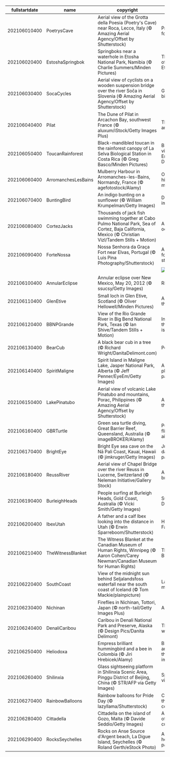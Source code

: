 |fullstartdate|name|copyright|title|image|
|--|--|--|--|--|
202106010400|PoetrysCave|Aerial view of the Grotta della Poesia (Poetry's Cave) near Roca, Lecce, Italy (© Amazing Aerial Agency/Offset by Shutterstock)|Pretty poetic for a pit|![](/en-CA/2021/06/202106010400PoetrysCave.jpg)|
202106020400|EstoshaSpringbok|Springboks near a waterhole in Etosha National Park, Namibia (© Charlie Summers/Minden Pictures)|The dry days of winter in Etosha|![](/en-CA/2021/06/202106020400EstoshaSpringbok.jpg)|
202106030400|SocaCycles|Aerial view of cyclists on a wooden suspension bridge over the river Soča in Slovenia (© Amazing Aerial Agency/Offset by Shutterstock)|Get on your bike and ride|![](/en-CA/2021/06/202106030400SocaCycles.jpg)|
202106040400|Pilat|The Dune of Pilat in Arcachon Bay, southwest France (© aluxum/iStock/Getty Images Plus)|Through thick and thin|![](/en-CA/2021/06/202106040400Pilat.jpg)|
202106050400|ToucanRainforest|Black-mandibled toucan in the rainforest canopy of La Selva Biological Station in Costa Rica (© Greg Basco/Minden Pictures)|Bird’s-eye view on World Environment Day|![](/en-CA/2021/06/202106050400ToucanRainforest.jpg)|
202106060400|ArromanchesLesBains|Mulberry Harbour in Arromanches-les-Bains, Normandy, France (© agefotostock/Alamy)|On this shore, history was made|![](/en-CA/2021/06/202106060400ArromanchesLesBains.jpg)|
202106070400|BuntingBird|An indigo bunting on a sunflower (© William Krumpelman/Getty Images)|Dressed to impress|![](/en-CA/2021/06/202106070400BuntingBird.jpg)|
202106080400|CortezJacks|Thousands of jack fish swimming together at Cabo Pulmo National Park, Sea of Cortez, Baja California, Mexico (© Christian Vizl/Tandem Stills + Motion)|A day for our oceans|![](/en-CA/2021/06/202106080400CortezJacks.jpg)|
202106090400|ForteNossa|Nossa Senhora da Graça Fort near Elvas, Portugal (© Luis Pina Photography/Shutterstock)|A Portuguese fort takes a star turn|![](/en-CA/2021/06/202106090400ForteNossa.jpg)|
||||![](/en-CA/2021/06/.jpg)|
202106100400|AnnularEclipse|Annular eclipse over New Mexico, May 20, 2012 (© ssucsy/Getty Images)|Ring of fire|![](/en-CA/2021/06/202106100400AnnularEclipse.jpg)|
202106110400|GlenEtive|Small loch in Glen Etive, Scotland (© Oliver Hellowell/Minden Pictures)|An island in the Highlands|![](/en-CA/2021/06/202106110400GlenEtive.jpg)|
202106120400|BBNPGrande|View of the Rio Grande River in Big Bend National Park, Texas (© Ian Shive/Tandem Stills + Motion)|In Texas, even the riverbend is big|![](/en-CA/2021/06/202106120400BBNPGrande.jpg)|
202106130400|BearCub|A black bear cub in a tree (© Richard Wright/DanitaDelimont.com)|Peek-a-boo!|![](/en-CA/2021/06/202106130400BearCub.jpg)|
202106140400|SpiritMaligne|Spirit Island in Maligne Lake, Jasper National Park, Alberta (© Jeff Penner/EyeEm/Getty Images)|A photographer’s paradise|![](/en-CA/2021/06/202106140400SpiritMaligne.jpg)|
202106150400|LakePinatubo|Aerial view of volcanic Lake Pinatubo and mountains, Porac, Philippines (© Amazing Aerial Agency/Offset by Shutterstock)|Are you older than this lake?|![](/en-CA/2021/06/202106150400LakePinatubo.jpg)|
202106160400|GBRTurtle|Green sea turtle diving, Great Barrier Reef, Queensland, Australia (© imageBROKER/Alamy)|Put your flippers in the air…|![](/en-CA/2021/06/202106160400GBRTurtle.jpg)|
202106170400|BrightEye|Bright Eye sea cave on the Nā Pali Coast, Kauai, Hawaii (© jimkruger/Getty Images)|Just another day in paradise|![](/en-CA/2021/06/202106170400BrightEye.jpg)|
202106180400|ReussRiver|Aerial view of Chapel Bridge over the river Reuss in Lucerne, Switzerland (© Neleman Initiative/Gallery Stock)|A Swiss city of bridges|![](/en-CA/2021/06/202106180400ReussRiver.jpg)|
202106190400|BurleighHeads|People surfing at Burleigh Heads, Gold Coast, Australia (© Vicki Smith/Getty Images)|Surf's up—Down Under|![](/en-CA/2021/06/202106190400BurleighHeads.jpg)|
202106200400|IbexUtah|A father and a calf Ibex looking into the distance in Utah (© Erwin Sparreboom/Shutterstock)|Happy Father's Day|![](/en-CA/2021/06/202106200400IbexUtah.jpg)|
202106210400|TheWitnessBlanket|The Witness Blanket at the Canadian Museum of Human Rights, Winnipeg (© Aaron Cohen/Carey Newman/Canadian Museum for Human Rights)|The Witness Blanket|![](/en-CA/2021/06/202106210400TheWitnessBlanket.jpg)|
202106220400|SouthCoast|View of the midnight sun behind Seljalandsfoss waterfall near the south coast of Iceland (© Tom Mackie/plainpicture)|Land of the midnight sun|![](/en-CA/2021/06/202106220400SouthCoast.jpg)|
202106230400|Nichinan|Fireflies in Nichinan, Tottori, Japan (© north-tail/Getty Images Plus)|A firefly frolic|![](/en-CA/2021/06/202106230400Nichinan.jpg)|
202106240400|DenaliCaribou|Caribou in Denali National Park and Preserve, Alaska (© Design Pics/Danita Delimont)|The call of the wild in Alaska|![](/en-CA/2021/06/202106240400DenaliCaribou.jpg)|
202106250400|Heliodoxa|Empress brilliant hummingbird and a bee in Colombia (© Jiri Hrebicek/Alamy)|Birds, bees, and why they're so important|![](/en-CA/2021/06/202106250400Heliodoxa.jpg)|
202106260400|Shilinxia|Glass sightseeing platform in Shilinxia Scenic Area, Pinggu District of Beijing, China (© STR/AFP via Getty Images)|Spectacular views below!|![](/en-CA/2021/06/202106260400Shilinxia.jpg)|
202106270400|RainbowBalloons|Rainbow balloons for Pride Day (© lazyllama/Shutterstock)|Celebrating the LGBTQI+ community|![](/en-CA/2021/06/202106270400RainbowBalloons.jpg)|
202106280400|Cittadella|Cittadella on the island of Gozo, Malta (© Davide Seddio/Getty Images)|A celebration of Maltese culture|![](/en-CA/2021/06/202106280400Cittadella.jpg)|
202106290400|RocksSeychelles|Rocks on Anse Source d'Argent beach, La Digue Island, Seychelles (© Roland Gerth/eStock Photo)|An island hopper's paradise|![](/en-CA/2021/06/202106290400RocksSeychelles.jpg)|
